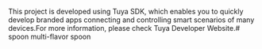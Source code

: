 This project is developed using Tuya SDK, which enables you to quickly develop branded apps connecting and controlling smart scenarios of many devices.For more information, please check Tuya Developer Website.# spoon
multi-flavor spoon
